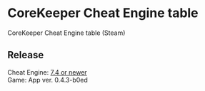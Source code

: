 # CoreKeeper Cheat Engine table
CoreKeeper Cheat Engine table (Steam)


## Release
Cheat Engine: [7.4 or newer](https://github.com/cheat-engine/cheat-engine/releases)  
Game: App ver. 0.4.3-b0ed